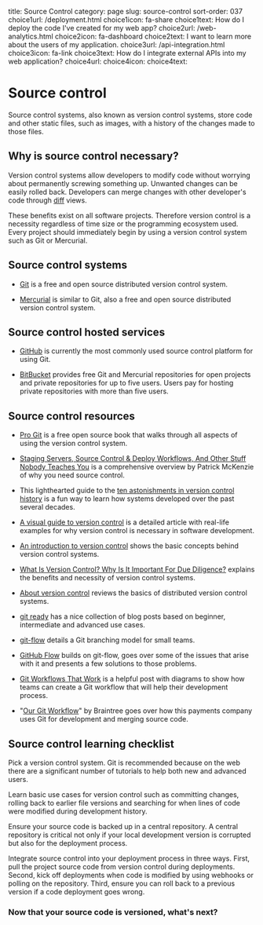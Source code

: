 title: Source Control
category: page
slug: source-control
sort-order: 037
choice1url: /deployment.html
choice1icon: fa-share
choice1text: How do I deploy the code I've created for my web app?
choice2url: /web-analytics.html
choice2icon: fa-dashboard
choice2text: I want to learn more about the users of my application.
choice3url: /api-integration.html
choice3icon: fa-link
choice3text: How do I integrate external APIs into my web application?
choice4url:
choice4icon:
choice4text:


# Source control
Source control systems, also known as version control systems, store code
and other static files, such as images, with a history of the changes made to
those files.

## Why is source control necessary?
Version control systems allow developers to modify code without worrying 
about permanently screwing something up. Unwanted changes can be easily rolled
back. Developers can merge changes with other developer's code through 
[diff](http://en.wikipedia.org/wiki/Diff) views. 

These benefits exist on all software projects. Therefore version control is 
a necessity regardless of time size or the programming ecosystem used. Every
project should immediately begin by using a version control system such
as Git or Mercurial.


## Source control systems
* [Git](http://git-scm.com/) is a free and open source distributed version
  control system.

* [Mercurial](http://mercurial.selenic.com/) is similar to Git, also a free
  and open source distributed version control system.


## Source control hosted services
* [GitHub](https://github.com/) is currently the most commonly used source
  control platform for using Git.

* [BitBucket](https://bitbucket.org/) provides free Git and Mercurial 
  repositories for open projects and private repositories for up to five
  users. Users pay for hosting private repositories with more than five users.


## Source control resources
* [Pro Git](http://git-scm.com/book) is a free open source book that walks 
  through all aspects of using the version control system.

* [Staging Servers, Source Control & Deploy Workflows, And Other Stuff Nobody Teaches You](http://www.kalzumeus.com/2010/12/12/staging-servers-source-control-deploy-workflows-and-other-stuff-nobody-teaches-you/) 
  is a comprehensive overview by Patrick McKenzie of why you need source 
  control.

* This lighthearted guide to the 
  [ten astonishments in version control history](http://www.flourish.org/blog/?p=397) 
  is a fun way to learn how systems developed over the past several decades.

* [A visual guide to version control](http://betterexplained.com/articles/a-visual-guide-to-version-control/) 
  is a detailed article with real-life examples for why version control is
  necessary in software development.

* [An introduction to version control](http://guides.beanstalkapp.com/version-control/intro-to-version-control.html) 
  shows the basic concepts behind version control systems.

* [What Is Version Control? Why Is It Important For Due Diligence?](http://oss-watch.ac.uk/resources/versioncontrol) 
  explains the benefits and necessity of version control systems.

* [About version control](http://git-scm.com/book/en/Getting-Started-About-Version-Control) 
reviews the basics of distributed version control systems.

* [git ready](http://gitready.com/) has a nice collection of blog posts based on
  beginner, intermediate and advanced use cases.

* [git-flow](http://nvie.com/posts/a-successful-git-branching-model/) details
  a Git branching model for small teams.

* [GitHub Flow](http://scottchacon.com/2011/08/31/github-flow.html) builds on
  git-flow, goes over some of the issues that arise with it and presents a
  few solutions to those problems.

* [Git Workflows That Work](http://blog.endpoint.com/2014/05/git-workflows-that-work.html)
  is a helpful post with diagrams to show how teams can create a Git workflow
  that will help their development process.

* "[Our Git Workflow](http://www.braintreepaymentsolutions.com/devblog/our-git-workflow)"
  by Braintree goes over how this payments company uses Git for development
  and merging source code.


## Source control learning checklist
<i class="fa fa-check-square-o"></i>
Pick a version control system. Git is recommended because on the web there 
are a significant number of tutorials to help both new and advanced users.

<i class="fa fa-check-square-o"></i>
Learn basic use cases for version control such as committing changes, rolling 
back to earlier file versions and searching for when lines of code were 
modified during development history.

<i class="fa fa-check-square-o"></i>
Ensure your source code is backed up in a central repository. A central
repository is critical not only if your local development version is corrupted
but also for the deployment process.

<i class="fa fa-check-square-o"></i>
Integrate source control into your deployment process in three ways. First,
pull the project source code from version control during deployments. Second, 
kick off deployments when code is modified by using webhooks or polling on 
the repository. Third, ensure you can roll back to a previous version if a 
code deployment goes wrong.


### Now that your source code is versioned, what's next?
